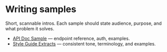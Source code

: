 # Writing samples

Short, scannable intros. Each sample should state audience, purpose, and what problem it solves.

- [API Doc Sample](sample-api-doc.md) — endpoint reference, auth, examples.
- [Style Guide Extracts](style-guide-extracts.md) — consistent tone, terminology, and examples.
